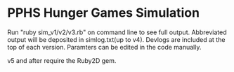 # PPHS Hunger Games Simulation

Run "ruby sim_v1/v2/v3.rb" on command line to see full output. Abbreviated output will be deposited in simlog.txt(up to v4).
Devlogs are included at the top of each version.
Paramters can be edited in the code manually.

v5 and after require the Ruby2D gem.
